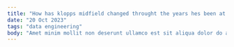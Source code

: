 ```yaml
---
title: "How has klopps midfield changed throught the years hes been at liverpool TEST"
date: "20 Oct 2023"
tags: "data engineering"
body: "Amet minim mollit non deserunt ullamco est sit aliqua dolor do amet sint. Velit officia consequat duis enim velit mollit. Exercitation veniam consequat sunt nostrud amet."
---
```

